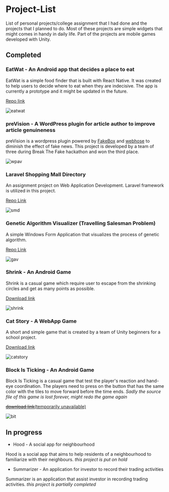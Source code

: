 # Project-List
List of personal projects/college assignment that I had done and the projects that I planned to do. Most of these projects are simple widgets that might comes in handy in daily life. Part of the projects are mobile games developed with Unity.

## Completed
### EatWat - An Android app that decides a place to eat

EatWat is a simple food finder that is built with React Native. It was created to help users to decide where to eat when they are indecisive. The app is currently a prototype and it might be updated in the future.

[Repo link](https://github.com/mevCJ/EatWat-React-Native)

![eatwat](https://github.com/mevCJ/Project-List/blob/master/screenshots/eatwat.jpg "eatwat")

### preVision - A WordPress plugin for article author to improve article genuineness

preVision is a wordpress plugin powered by [FakeBox](https://machinebox.io/docs/fakebox) and [webhose](https://webhose.io/) to diminish the effect of fake news. This project is developed by a team of three during Break The Fake hackathon and won the third place.

![wpav](https://github.com/mevCJ/Project-List/blob/master/screenshots/wp_article_validator.jpg)


### Laravel Shopping Mall Directory

An assignment project on Web Application Development. Laravel framework is utilized in this project. 

[Repo Link](https://github.com/mevCJ/Shopping-Mall-Directory)

![smd](https://raw.githubusercontent.com/mevCJ/Shopping-Mall-Directory/master/screenshot.jpg)

### Genetic Algorithm Visualizer (Travelling Salesman Problem)

A simple Windows Form Application that visualizes the process of genetic algorithm.

[Repo Link](https://github.com/mevCJ/Genetic-Algorithm-Visualizer)

![gav](https://github.com/mevCJ/Genetic-Algorithm-Visualizer/blob/master/Graph_t/Ss.png)

### Shrink - An Android Game

Shrink is a casual game which require user to escape from the shrinking circles and get as many points as possible.

[Download link](https://play.google.com/store/apps/details?id=com.monoman.Shrink)

![shrink](https://github.com/mevCJ/Project-List/blob/master/screenshots/shrink.png "shrink")

### Cat Story - A WebApp Game

A short and simple game that is created by a team of Unity beginners for a school project.

[Download link](https://gamejolt.com/games/catStory/364937)

![catstory](https://github.com/mevCJ/Project-List/blob/master/screenshots/catstory.jpg)

### Block Is Ticking - An Android Game

Block Is Ticking is a casual game that test the player's reaction and hand-eye coordination. The players need to press on the button that has the same color with the tiles to move forward before the time ends. *Sadly the source file of this game is lost forever, might redo the game again*

[~~download link~~(temporarily unavailable)](https://play.google.com/store/apps/details?id=com.monoman.blockIsTicking)

![bit](https://github.com/mevCJ/Project-List/blob/master/screenshots/bit.jpg "screenshot")

## In progress
* Hood - A social app for neighbourhood

Hood is a social app that aims to help residents of a neighbourhood to familiarize with their neighbours. *this project is put on hold*

* Summarizer - An application for investor to record their trading activities

Summarizer is an application that assist investor in recording trading activities. *this project is partially completed*

